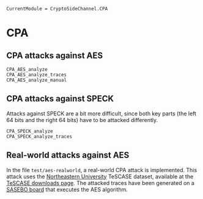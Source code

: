 ```@meta
CurrentModule = CryptoSideChannel.CPA
```
# CPA

## CPA attacks against AES

```@docs
CPA_AES_analyze
CPA_AES_analyze_traces
CPA_AES_analyze_manual
```

## CPA attacks against SPECK
Attacks against SPECK are a bit more difficult, since both key parts (the left 64 bits and the right 64 bits) have to be attacked differently.

```@docs
CPA_SPECK_analyze
CPA_SPECK_analyze_traces
```


## Real-world attacks against AES
In the file `test/aes-realworld`, a real-world CPA attack is implemented. This attack uses the
[Northeastern University](https://chest.coe.neu.edu/) TeSCASE dataset, available at the [TeSCASE downloads page](https://chest.coe.neu.edu/?current_page=POWER_TRACE_LINK&software=ptunmasked). The attacked traces have been generated on a [SASEBO board](https://www.risec.aist.go.jp/project/sasebo/) that executes the AES algorithm.